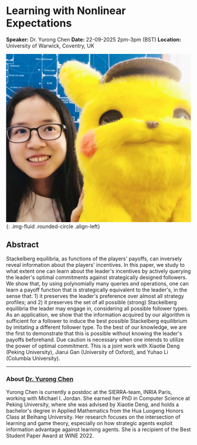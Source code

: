 # Learning with Nonlinear Expectations

**Speaker:** Dr. Yurong Chen
**Date:** 22-09-2025 2pm-3pm (BST)
**Location:** University of Warwick, Coventry, UK


![Dr. Yurong Chen](/assets/img/yurong_chen.jpeg){: .img-fluid .rounded-circle .align-left}

## Abstract

Stackelberg equilibria, as functions of the players' payoffs, can inversely reveal information about the players' incentives. In this paper, we study to what extent one can learn about the leader's incentives by actively querying the leader's optimal commitments against strategically designed followers. We show that, by using polynomially many queries and operations, one can learn a payoff function that is strategically equivalent to the leader's, in the sense that: 1) it preserves the leader's preference over almost all strategy profiles; and 2) it preserves the set of all possible (strong) Stackelberg equilibria the leader may engage in, considering all possible follower types. As an application, we show that the information acquired by our algorithm is sufficient for a follower to induce the best possible Stackelberg equilibrium by imitating a different follower type. To the best of our knowledge, we are the first to demonstrate that this is possible without knowing the leader's payoffs beforehand. Due caution is necessary when one intends to utilize the power of optimal commitment. This is a joint work with Xiaotie Deng (Peking University), Jiarui Gan (University of Oxford), and Yuhao Li (Columbia University).

---

### About [Dr. Yurong Chen](https://ruyc.github.io/)


Yurong Chen is currently a postdoc at the SIERRA-team, INRIA Paris, working with Michael I. Jordan. She earned her PhD in Computer Science at Peking University, where she was advised by Xiaotie Deng, and holds a bachelor's degree in Applied Mathematics from the Hua Luogeng Honors Class at Beihang University.  Her research focuses on the intersection of learning and game theory, especially on how strategic agents exploit information advantage against learning agents. She is a recipient of the Best Student Paper Award at WINE 2022.
